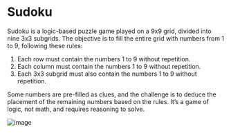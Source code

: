 # Sudoku

Sudoku is a logic-based puzzle game played on a 9x9 grid, divided into nine 3x3 subgrids. The objective is to fill the entire grid with numbers from 1 to 9, following these rules:

1. Each row must contain the numbers 1 to 9 without repetition.
2. Each column must contain the numbers 1 to 9 without repetition.
3. Each 3x3 subgrid must also contain the numbers 1 to 9 without repetition.

Some numbers are pre-filled as clues, and the challenge is to deduce the placement of the remaining numbers based on the rules. It’s a game of logic, not math, and requires reasoning to solve.

![image](https://github.com/user-attachments/assets/14f3b284-99c3-42b6-95ad-f51117e13a6a)
